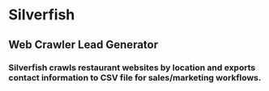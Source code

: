 # Silverfish
## Web Crawler Lead Generator

### Silverfish crawls restaurant websites by location and exports contact information to CSV file for sales/marketing workflows.
